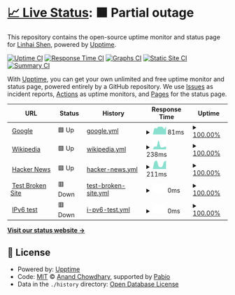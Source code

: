 # [📈 Live Status](https://LinhaiShen.github.io/upptime): <!--live status--> **🟧 Partial outage**

This repository contains the open-source uptime monitor and status page for [Linhai Shen](https://LinhaiShen.github.io/upptime), powered by [Upptime](https://github.com/upptime/upptime).

[![Uptime CI](https://github.com/LinhaiShen/upptime/workflows/Uptime%20CI/badge.svg)](https://github.com/LinhaiShen/upptime/actions?query=workflow%3A%22Uptime+CI%22)
[![Response Time CI](https://github.com/LinhaiShen/upptime/workflows/Response%20Time%20CI/badge.svg)](https://github.com/LinhaiShen/upptime/actions?query=workflow%3A%22Response+Time+CI%22)
[![Graphs CI](https://github.com/LinhaiShen/upptime/workflows/Graphs%20CI/badge.svg)](https://github.com/LinhaiShen/upptime/actions?query=workflow%3A%22Graphs+CI%22)
[![Static Site CI](https://github.com/LinhaiShen/upptime/workflows/Static%20Site%20CI/badge.svg)](https://github.com/LinhaiShen/upptime/actions?query=workflow%3A%22Static+Site+CI%22)
[![Summary CI](https://github.com/LinhaiShen/upptime/workflows/Summary%20CI/badge.svg)](https://github.com/LinhaiShen/upptime/actions?query=workflow%3A%22Summary+CI%22)

With [Upptime](https://upptime.js.org), you can get your own unlimited and free uptime monitor and status page, powered entirely by a GitHub repository. We use [Issues](https://github.com/LinhaiShen/upptime/issues) as incident reports, [Actions](https://github.com/LinhaiShen/upptime/actions) as uptime monitors, and [Pages](https://LinhaiShen.github.io/upptime) for the status page.

<!--start: status pages-->
<!-- This summary is generated by Upptime (https://github.com/upptime/upptime) -->
<!-- Do not edit this manually, your changes will be overwritten -->
<!-- prettier-ignore -->
| URL | Status | History | Response Time | Uptime |
| --- | ------ | ------- | ------------- | ------ |
| <img alt="" src="https://icons.duckduckgo.com/ip3/www.google.com.ico" height="13"> [Google](https://www.google.com) | 🟩 Up | [google.yml](https://github.com/LinhaiShen/upptime/commits/HEAD/history/google.yml) | <details><summary><img alt="Response time graph" src="./graphs/google/response-time-week.png" height="20"> 81ms</summary><br><a href="https://LinhaiShen.github.io/upptime/history/google"><img alt="Response time 108" src="https://img.shields.io/endpoint?url=https%3A%2F%2Fraw.githubusercontent.com%2FLinhaiShen%2Fupptime%2FHEAD%2Fapi%2Fgoogle%2Fresponse-time.json"></a><br><a href="https://LinhaiShen.github.io/upptime/history/google"><img alt="24-hour response time 87" src="https://img.shields.io/endpoint?url=https%3A%2F%2Fraw.githubusercontent.com%2FLinhaiShen%2Fupptime%2FHEAD%2Fapi%2Fgoogle%2Fresponse-time-day.json"></a><br><a href="https://LinhaiShen.github.io/upptime/history/google"><img alt="7-day response time 81" src="https://img.shields.io/endpoint?url=https%3A%2F%2Fraw.githubusercontent.com%2FLinhaiShen%2Fupptime%2FHEAD%2Fapi%2Fgoogle%2Fresponse-time-week.json"></a><br><a href="https://LinhaiShen.github.io/upptime/history/google"><img alt="30-day response time 108" src="https://img.shields.io/endpoint?url=https%3A%2F%2Fraw.githubusercontent.com%2FLinhaiShen%2Fupptime%2FHEAD%2Fapi%2Fgoogle%2Fresponse-time-month.json"></a><br><a href="https://LinhaiShen.github.io/upptime/history/google"><img alt="1-year response time 108" src="https://img.shields.io/endpoint?url=https%3A%2F%2Fraw.githubusercontent.com%2FLinhaiShen%2Fupptime%2FHEAD%2Fapi%2Fgoogle%2Fresponse-time-year.json"></a></details> | <details><summary><a href="https://LinhaiShen.github.io/upptime/history/google">100.00%</a></summary><a href="https://LinhaiShen.github.io/upptime/history/google"><img alt="All-time uptime 100.00%" src="https://img.shields.io/endpoint?url=https%3A%2F%2Fraw.githubusercontent.com%2FLinhaiShen%2Fupptime%2FHEAD%2Fapi%2Fgoogle%2Fuptime.json"></a><br><a href="https://LinhaiShen.github.io/upptime/history/google"><img alt="24-hour uptime 100.00%" src="https://img.shields.io/endpoint?url=https%3A%2F%2Fraw.githubusercontent.com%2FLinhaiShen%2Fupptime%2FHEAD%2Fapi%2Fgoogle%2Fuptime-day.json"></a><br><a href="https://LinhaiShen.github.io/upptime/history/google"><img alt="7-day uptime 100.00%" src="https://img.shields.io/endpoint?url=https%3A%2F%2Fraw.githubusercontent.com%2FLinhaiShen%2Fupptime%2FHEAD%2Fapi%2Fgoogle%2Fuptime-week.json"></a><br><a href="https://LinhaiShen.github.io/upptime/history/google"><img alt="30-day uptime 100.00%" src="https://img.shields.io/endpoint?url=https%3A%2F%2Fraw.githubusercontent.com%2FLinhaiShen%2Fupptime%2FHEAD%2Fapi%2Fgoogle%2Fuptime-month.json"></a><br><a href="https://LinhaiShen.github.io/upptime/history/google"><img alt="1-year uptime 100.00%" src="https://img.shields.io/endpoint?url=https%3A%2F%2Fraw.githubusercontent.com%2FLinhaiShen%2Fupptime%2FHEAD%2Fapi%2Fgoogle%2Fuptime-year.json"></a></details>
| <img alt="" src="https://icons.duckduckgo.com/ip3/en.wikipedia.org.ico" height="13"> [Wikipedia](https://en.wikipedia.org) | 🟩 Up | [wikipedia.yml](https://github.com/LinhaiShen/upptime/commits/HEAD/history/wikipedia.yml) | <details><summary><img alt="Response time graph" src="./graphs/wikipedia/response-time-week.png" height="20"> 238ms</summary><br><a href="https://LinhaiShen.github.io/upptime/history/wikipedia"><img alt="Response time 224" src="https://img.shields.io/endpoint?url=https%3A%2F%2Fraw.githubusercontent.com%2FLinhaiShen%2Fupptime%2FHEAD%2Fapi%2Fwikipedia%2Fresponse-time.json"></a><br><a href="https://LinhaiShen.github.io/upptime/history/wikipedia"><img alt="24-hour response time 28" src="https://img.shields.io/endpoint?url=https%3A%2F%2Fraw.githubusercontent.com%2FLinhaiShen%2Fupptime%2FHEAD%2Fapi%2Fwikipedia%2Fresponse-time-day.json"></a><br><a href="https://LinhaiShen.github.io/upptime/history/wikipedia"><img alt="7-day response time 238" src="https://img.shields.io/endpoint?url=https%3A%2F%2Fraw.githubusercontent.com%2FLinhaiShen%2Fupptime%2FHEAD%2Fapi%2Fwikipedia%2Fresponse-time-week.json"></a><br><a href="https://LinhaiShen.github.io/upptime/history/wikipedia"><img alt="30-day response time 224" src="https://img.shields.io/endpoint?url=https%3A%2F%2Fraw.githubusercontent.com%2FLinhaiShen%2Fupptime%2FHEAD%2Fapi%2Fwikipedia%2Fresponse-time-month.json"></a><br><a href="https://LinhaiShen.github.io/upptime/history/wikipedia"><img alt="1-year response time 224" src="https://img.shields.io/endpoint?url=https%3A%2F%2Fraw.githubusercontent.com%2FLinhaiShen%2Fupptime%2FHEAD%2Fapi%2Fwikipedia%2Fresponse-time-year.json"></a></details> | <details><summary><a href="https://LinhaiShen.github.io/upptime/history/wikipedia">100.00%</a></summary><a href="https://LinhaiShen.github.io/upptime/history/wikipedia"><img alt="All-time uptime 100.00%" src="https://img.shields.io/endpoint?url=https%3A%2F%2Fraw.githubusercontent.com%2FLinhaiShen%2Fupptime%2FHEAD%2Fapi%2Fwikipedia%2Fuptime.json"></a><br><a href="https://LinhaiShen.github.io/upptime/history/wikipedia"><img alt="24-hour uptime 100.00%" src="https://img.shields.io/endpoint?url=https%3A%2F%2Fraw.githubusercontent.com%2FLinhaiShen%2Fupptime%2FHEAD%2Fapi%2Fwikipedia%2Fuptime-day.json"></a><br><a href="https://LinhaiShen.github.io/upptime/history/wikipedia"><img alt="7-day uptime 100.00%" src="https://img.shields.io/endpoint?url=https%3A%2F%2Fraw.githubusercontent.com%2FLinhaiShen%2Fupptime%2FHEAD%2Fapi%2Fwikipedia%2Fuptime-week.json"></a><br><a href="https://LinhaiShen.github.io/upptime/history/wikipedia"><img alt="30-day uptime 100.00%" src="https://img.shields.io/endpoint?url=https%3A%2F%2Fraw.githubusercontent.com%2FLinhaiShen%2Fupptime%2FHEAD%2Fapi%2Fwikipedia%2Fuptime-month.json"></a><br><a href="https://LinhaiShen.github.io/upptime/history/wikipedia"><img alt="1-year uptime 100.00%" src="https://img.shields.io/endpoint?url=https%3A%2F%2Fraw.githubusercontent.com%2FLinhaiShen%2Fupptime%2FHEAD%2Fapi%2Fwikipedia%2Fuptime-year.json"></a></details>
| <img alt="" src="https://icons.duckduckgo.com/ip3/news.ycombinator.com.ico" height="13"> [Hacker News](https://news.ycombinator.com) | 🟩 Up | [hacker-news.yml](https://github.com/LinhaiShen/upptime/commits/HEAD/history/hacker-news.yml) | <details><summary><img alt="Response time graph" src="./graphs/hacker-news/response-time-week.png" height="20"> 211ms</summary><br><a href="https://LinhaiShen.github.io/upptime/history/hacker-news"><img alt="Response time 272" src="https://img.shields.io/endpoint?url=https%3A%2F%2Fraw.githubusercontent.com%2FLinhaiShen%2Fupptime%2FHEAD%2Fapi%2Fhacker-news%2Fresponse-time.json"></a><br><a href="https://LinhaiShen.github.io/upptime/history/hacker-news"><img alt="24-hour response time 87" src="https://img.shields.io/endpoint?url=https%3A%2F%2Fraw.githubusercontent.com%2FLinhaiShen%2Fupptime%2FHEAD%2Fapi%2Fhacker-news%2Fresponse-time-day.json"></a><br><a href="https://LinhaiShen.github.io/upptime/history/hacker-news"><img alt="7-day response time 211" src="https://img.shields.io/endpoint?url=https%3A%2F%2Fraw.githubusercontent.com%2FLinhaiShen%2Fupptime%2FHEAD%2Fapi%2Fhacker-news%2Fresponse-time-week.json"></a><br><a href="https://LinhaiShen.github.io/upptime/history/hacker-news"><img alt="30-day response time 272" src="https://img.shields.io/endpoint?url=https%3A%2F%2Fraw.githubusercontent.com%2FLinhaiShen%2Fupptime%2FHEAD%2Fapi%2Fhacker-news%2Fresponse-time-month.json"></a><br><a href="https://LinhaiShen.github.io/upptime/history/hacker-news"><img alt="1-year response time 272" src="https://img.shields.io/endpoint?url=https%3A%2F%2Fraw.githubusercontent.com%2FLinhaiShen%2Fupptime%2FHEAD%2Fapi%2Fhacker-news%2Fresponse-time-year.json"></a></details> | <details><summary><a href="https://LinhaiShen.github.io/upptime/history/hacker-news">100.00%</a></summary><a href="https://LinhaiShen.github.io/upptime/history/hacker-news"><img alt="All-time uptime 100.00%" src="https://img.shields.io/endpoint?url=https%3A%2F%2Fraw.githubusercontent.com%2FLinhaiShen%2Fupptime%2FHEAD%2Fapi%2Fhacker-news%2Fuptime.json"></a><br><a href="https://LinhaiShen.github.io/upptime/history/hacker-news"><img alt="24-hour uptime 100.00%" src="https://img.shields.io/endpoint?url=https%3A%2F%2Fraw.githubusercontent.com%2FLinhaiShen%2Fupptime%2FHEAD%2Fapi%2Fhacker-news%2Fuptime-day.json"></a><br><a href="https://LinhaiShen.github.io/upptime/history/hacker-news"><img alt="7-day uptime 100.00%" src="https://img.shields.io/endpoint?url=https%3A%2F%2Fraw.githubusercontent.com%2FLinhaiShen%2Fupptime%2FHEAD%2Fapi%2Fhacker-news%2Fuptime-week.json"></a><br><a href="https://LinhaiShen.github.io/upptime/history/hacker-news"><img alt="30-day uptime 100.00%" src="https://img.shields.io/endpoint?url=https%3A%2F%2Fraw.githubusercontent.com%2FLinhaiShen%2Fupptime%2FHEAD%2Fapi%2Fhacker-news%2Fuptime-month.json"></a><br><a href="https://LinhaiShen.github.io/upptime/history/hacker-news"><img alt="1-year uptime 100.00%" src="https://img.shields.io/endpoint?url=https%3A%2F%2Fraw.githubusercontent.com%2FLinhaiShen%2Fupptime%2FHEAD%2Fapi%2Fhacker-news%2Fuptime-year.json"></a></details>
| <img alt="" src="https://icons.duckduckgo.com/ip3/thissitedoesnotexist11111.koj.co.ico" height="13"> [Test Broken Site](https://thissitedoesnotexist11111.koj.co) | 🟥 Down | [test-broken-site.yml](https://github.com/LinhaiShen/upptime/commits/HEAD/history/test-broken-site.yml) | <details><summary><img alt="Response time graph" src="./graphs/test-broken-site/response-time-week.png" height="20"> 0ms</summary><br><a href="https://LinhaiShen.github.io/upptime/history/test-broken-site"><img alt="Response time 0" src="https://img.shields.io/endpoint?url=https%3A%2F%2Fraw.githubusercontent.com%2FLinhaiShen%2Fupptime%2FHEAD%2Fapi%2Ftest-broken-site%2Fresponse-time.json"></a><br><a href="https://LinhaiShen.github.io/upptime/history/test-broken-site"><img alt="24-hour response time 0" src="https://img.shields.io/endpoint?url=https%3A%2F%2Fraw.githubusercontent.com%2FLinhaiShen%2Fupptime%2FHEAD%2Fapi%2Ftest-broken-site%2Fresponse-time-day.json"></a><br><a href="https://LinhaiShen.github.io/upptime/history/test-broken-site"><img alt="7-day response time 0" src="https://img.shields.io/endpoint?url=https%3A%2F%2Fraw.githubusercontent.com%2FLinhaiShen%2Fupptime%2FHEAD%2Fapi%2Ftest-broken-site%2Fresponse-time-week.json"></a><br><a href="https://LinhaiShen.github.io/upptime/history/test-broken-site"><img alt="30-day response time 0" src="https://img.shields.io/endpoint?url=https%3A%2F%2Fraw.githubusercontent.com%2FLinhaiShen%2Fupptime%2FHEAD%2Fapi%2Ftest-broken-site%2Fresponse-time-month.json"></a><br><a href="https://LinhaiShen.github.io/upptime/history/test-broken-site"><img alt="1-year response time 0" src="https://img.shields.io/endpoint?url=https%3A%2F%2Fraw.githubusercontent.com%2FLinhaiShen%2Fupptime%2FHEAD%2Fapi%2Ftest-broken-site%2Fresponse-time-year.json"></a></details> | <details><summary><a href="https://LinhaiShen.github.io/upptime/history/test-broken-site">100.00%</a></summary><a href="https://LinhaiShen.github.io/upptime/history/test-broken-site"><img alt="All-time uptime 100.00%" src="https://img.shields.io/endpoint?url=https%3A%2F%2Fraw.githubusercontent.com%2FLinhaiShen%2Fupptime%2FHEAD%2Fapi%2Ftest-broken-site%2Fuptime.json"></a><br><a href="https://LinhaiShen.github.io/upptime/history/test-broken-site"><img alt="24-hour uptime 100.00%" src="https://img.shields.io/endpoint?url=https%3A%2F%2Fraw.githubusercontent.com%2FLinhaiShen%2Fupptime%2FHEAD%2Fapi%2Ftest-broken-site%2Fuptime-day.json"></a><br><a href="https://LinhaiShen.github.io/upptime/history/test-broken-site"><img alt="7-day uptime 100.00%" src="https://img.shields.io/endpoint?url=https%3A%2F%2Fraw.githubusercontent.com%2FLinhaiShen%2Fupptime%2FHEAD%2Fapi%2Ftest-broken-site%2Fuptime-week.json"></a><br><a href="https://LinhaiShen.github.io/upptime/history/test-broken-site"><img alt="30-day uptime 100.00%" src="https://img.shields.io/endpoint?url=https%3A%2F%2Fraw.githubusercontent.com%2FLinhaiShen%2Fupptime%2FHEAD%2Fapi%2Ftest-broken-site%2Fuptime-month.json"></a><br><a href="https://LinhaiShen.github.io/upptime/history/test-broken-site"><img alt="1-year uptime 100.00%" src="https://img.shields.io/endpoint?url=https%3A%2F%2Fraw.githubusercontent.com%2FLinhaiShen%2Fupptime%2FHEAD%2Fapi%2Ftest-broken-site%2Fuptime-year.json"></a></details>
| <img alt="" src="https://icons.duckduckgo.com/ip3/null.ico" height="13"> [IPv6 test](test-ipv6.com) | 🟥 Down | [i-pv6-test.yml](https://github.com/LinhaiShen/upptime/commits/HEAD/history/i-pv6-test.yml) | <details><summary><img alt="Response time graph" src="./graphs/i-pv6-test/response-time-week.png" height="20"> 0ms</summary><br><a href="https://LinhaiShen.github.io/upptime/history/i-pv6-test"><img alt="Response time 0" src="https://img.shields.io/endpoint?url=https%3A%2F%2Fraw.githubusercontent.com%2FLinhaiShen%2Fupptime%2FHEAD%2Fapi%2Fi-pv6-test%2Fresponse-time.json"></a><br><a href="https://LinhaiShen.github.io/upptime/history/i-pv6-test"><img alt="24-hour response time 0" src="https://img.shields.io/endpoint?url=https%3A%2F%2Fraw.githubusercontent.com%2FLinhaiShen%2Fupptime%2FHEAD%2Fapi%2Fi-pv6-test%2Fresponse-time-day.json"></a><br><a href="https://LinhaiShen.github.io/upptime/history/i-pv6-test"><img alt="7-day response time 0" src="https://img.shields.io/endpoint?url=https%3A%2F%2Fraw.githubusercontent.com%2FLinhaiShen%2Fupptime%2FHEAD%2Fapi%2Fi-pv6-test%2Fresponse-time-week.json"></a><br><a href="https://LinhaiShen.github.io/upptime/history/i-pv6-test"><img alt="30-day response time 0" src="https://img.shields.io/endpoint?url=https%3A%2F%2Fraw.githubusercontent.com%2FLinhaiShen%2Fupptime%2FHEAD%2Fapi%2Fi-pv6-test%2Fresponse-time-month.json"></a><br><a href="https://LinhaiShen.github.io/upptime/history/i-pv6-test"><img alt="1-year response time 0" src="https://img.shields.io/endpoint?url=https%3A%2F%2Fraw.githubusercontent.com%2FLinhaiShen%2Fupptime%2FHEAD%2Fapi%2Fi-pv6-test%2Fresponse-time-year.json"></a></details> | <details><summary><a href="https://LinhaiShen.github.io/upptime/history/i-pv6-test">100.00%</a></summary><a href="https://LinhaiShen.github.io/upptime/history/i-pv6-test"><img alt="All-time uptime 100.00%" src="https://img.shields.io/endpoint?url=https%3A%2F%2Fraw.githubusercontent.com%2FLinhaiShen%2Fupptime%2FHEAD%2Fapi%2Fi-pv6-test%2Fuptime.json"></a><br><a href="https://LinhaiShen.github.io/upptime/history/i-pv6-test"><img alt="24-hour uptime 100.00%" src="https://img.shields.io/endpoint?url=https%3A%2F%2Fraw.githubusercontent.com%2FLinhaiShen%2Fupptime%2FHEAD%2Fapi%2Fi-pv6-test%2Fuptime-day.json"></a><br><a href="https://LinhaiShen.github.io/upptime/history/i-pv6-test"><img alt="7-day uptime 100.00%" src="https://img.shields.io/endpoint?url=https%3A%2F%2Fraw.githubusercontent.com%2FLinhaiShen%2Fupptime%2FHEAD%2Fapi%2Fi-pv6-test%2Fuptime-week.json"></a><br><a href="https://LinhaiShen.github.io/upptime/history/i-pv6-test"><img alt="30-day uptime 100.00%" src="https://img.shields.io/endpoint?url=https%3A%2F%2Fraw.githubusercontent.com%2FLinhaiShen%2Fupptime%2FHEAD%2Fapi%2Fi-pv6-test%2Fuptime-month.json"></a><br><a href="https://LinhaiShen.github.io/upptime/history/i-pv6-test"><img alt="1-year uptime 100.00%" src="https://img.shields.io/endpoint?url=https%3A%2F%2Fraw.githubusercontent.com%2FLinhaiShen%2Fupptime%2FHEAD%2Fapi%2Fi-pv6-test%2Fuptime-year.json"></a></details>

<!--end: status pages-->

[**Visit our status website →**](https://LinhaiShen.github.io/upptime)

## 📄 License

- Powered by: [Upptime](https://github.com/upptime/upptime)
- Code: [MIT](./LICENSE) © [Anand Chowdhary](https://anandchowdhary.com), supported by [Pabio](https://pabio.com)
- Data in the `./history` directory: [Open Database License](https://opendatacommons.org/licenses/odbl/1-0/)
